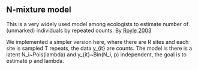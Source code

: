 ## N-mixture model

This is a very widely used model among ecologists to estimate number of (unmarked) individuals by repeated counts. By [Royle 2003](https://onlinelibrary.wiley.com/doi/full/10.1111/j.0006-341X.2004.00142.x)

We implemented a simpler version here, where there are R sites and each site is sampled T repeats, the data y_{it} are counts. The model is there is a latent N_i~Pois(lambda) and y_{it}~Bin(N_i, p) independent, the goal is to estimate p and lambda. 

